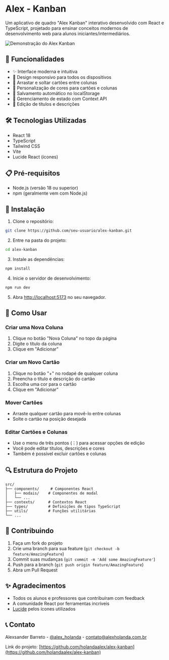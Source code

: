 # Alex - Kanban

Um aplicativo de quadro "Alex Kanban" interativo desenvolvido com React e TypeScript, projetado para ensinar conceitos modernos de desenvolvimento web para alunos iniciantes/intermediários.

![Demonstração do Alex Kanban](https://images.pexels.com/photos/3183150/pexels-photo-3183150.jpeg?auto=compress&cs=tinysrgb&w=1260&h=750&dpr=1)

## 🚀 Funcionalidades

- ✨ Interface moderna e intuitiva
- 📱 Design responsivo para todos os dispositivos
- 🎯 Arrastar e soltar cartões entre colunas
- 🎨 Personalização de cores para cartões e colunas
- 💾 Salvamento automático no localStorage
- 🔄 Gerenciamento de estado com Context API
- 📝 Edição de títulos e descrições

## 🛠️ Tecnologias Utilizadas

- React 18
- TypeScript
- Tailwind CSS
- Vite
- Lucide React (ícones)

## 📋 Pré-requisitos

- Node.js (versão 18 ou superior)
- npm (geralmente vem com Node.js)

## 🔧 Instalação

1. Clone o repositório:
```bash
git clone https://github.com/seu-usuario/alex-kanban.git
```

2. Entre na pasta do projeto:
```bash
cd alex-kanban
```

3. Instale as dependências:
```bash
npm install
```

4. Inicie o servidor de desenvolvimento:
```bash
npm run dev
```

5. Abra [http://localhost:5173](http://localhost:5173) no seu navegador.

## 📖 Como Usar

### Criar uma Nova Coluna
1. Clique no botão "Nova Coluna" no topo da página
2. Digite o título da coluna
3. Clique em "Adicionar"

### Criar um Novo Cartão
1. Clique no botão "+" no rodapé de qualquer coluna
2. Preencha o título e descrição do cartão
3. Escolha uma cor para o cartão
4. Clique em "Adicionar"

### Mover Cartões
- Arraste qualquer cartão para movê-lo entre colunas
- Solte o cartão na posição desejada

### Editar Cartões e Colunas
- Use o menu de três pontos (⋮) para acessar opções de edição
- Você pode editar títulos, descrições e cores
- Também é possível excluir cartões e colunas

## 🔍 Estrutura do Projeto

```
src/
├── components/     # Componentes React
│   ├── modais/    # Componentes de modal
│   └── ...
├── contexts/      # Contextos React
├── types/         # Definições de tipos TypeScript
├── utils/         # Funções utilitárias
└── ...
```

## 🤝 Contribuindo

1. Faça um fork do projeto
2. Crie uma branch para sua feature (`git checkout -b feature/AmazingFeature`)
3. Commit suas mudanças (`git commit -m 'Add some AmazingFeature'`)
4. Push para a branch (`git push origin feature/AmazingFeature`)
5. Abra um Pull Request


## ✨ Agradecimentos

- Todos os alunos e professores que contribuíram com feedback
- A comunidade React por ferramentas incríveis
- [Lucide](https://lucide.dev) pelos ícones utilizados

## 📞 Contato

Alexsander Barreto - [@alex_holanda](https://twitter.com/alex_holanda) - contato@alexholanda.com.br

Link do projeto: [https://github.com/holandaalex/alex-kanban](https://github.com/holandaalex/alex-kanban)


<!--Alexsander Barreto - AlexHolanda.com.br-->
